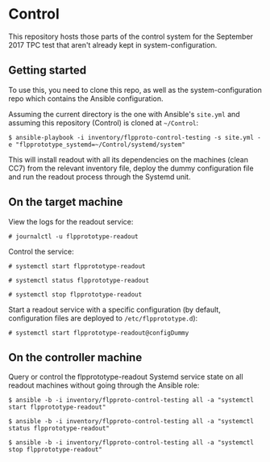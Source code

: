 # Control

This repository hosts those parts of the control system for the September 2017 TPC test that aren't already kept in system-configuration.

## Getting started

To use this, you need to clone this repo, as well as the system-configuration repo which contains the Ansible configuration.

Assuming the current directory is the one with Ansible's `site.yml` and assuming this repository (Control) is cloned at `~/Control`:

`$ ansible-playbook -i inventory/flpproto-control-testing -s site.yml -e "flpprototype_systemd=~/Control/systemd/system"`

This will install readout with all its dependencies on the machines (clean CC7) from the relevant inventory file, deploy the dummy configuration file and run the readout process through the Systemd unit.

## On the target machine

View the logs for the readout service:

`# journalctl -u flpprototype-readout`

Control the service:

`# systemctl start flpprototype-readout`

`# systemctl status flpprototype-readout`

`# systemctl stop flpprototype-readout`

Start a readout service with a specific configuration (by default, configuration files are deployed to `/etc/flpprototype.d`):

`# systemctl start flpprototype-readout@configDummy`

## On the controller machine

Query or control the flpprototype-readout Systemd service state on all readout machines without going through the Ansible role:

`$ ansible -b -i inventory/flpproto-control-testing all -a "systemctl start flpprototype-readout"`

`$ ansible -b -i inventory/flpproto-control-testing all -a "systemctl status flpprototype-readout"`

`$ ansible -b -i inventory/flpproto-control-testing all -a "systemctl stop flpprototype-readout"`

